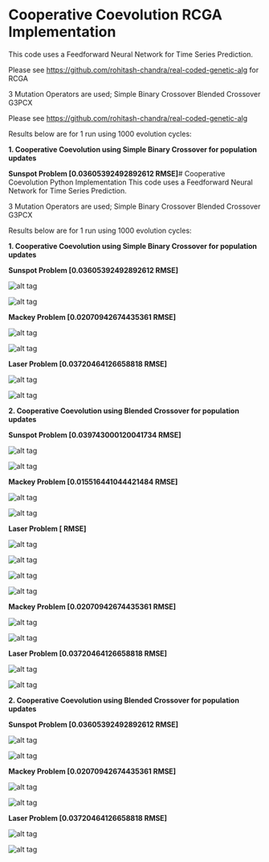 # Cooperative Coevolution RCGA Implementation
This code uses a Feedforward Neural Network for Time Series Prediction.

Please see https://github.com/rohitash-chandra/real-coded-genetic-alg for RCGA

3 Mutation Operators are used;
Simple Binary Crossover
Blended Crossover
G3PCX 

Please see https://github.com/rohitash-chandra/real-coded-genetic-alg

Results below are for 1 run using 1000 evolution cycles:


**1. Cooperative Coevolution using Simple Binary Crossover for population updates**

**Sunspot Problem [0.03605392492892612 RMSE]**# Cooperative Coevolution Python Implementation
This code uses a Feedforward Neural Network for Time Series Prediction.

3 Mutation Operators are used;
Simple Binary Crossover
Blended Crossover
G3PCX 


Results below are for 1 run using 1000 evolution cycles:


**1. Cooperative Coevolution using Simple Binary Crossover for population updates**

**Sunspot Problem [0.03605392492892612 RMSE]**

 ![alt tag](https://github.com/gary-wong-fiji/Cooperative-Coevolution-Python/blob/master/simple_binary_crossover%20Results/Sunspot/run0/dmcmc_train.svg)
 
  ![alt tag](https://github.com/gary-wong-fiji/Cooperative-Coevolution-Python/blob/master/simple_binary_crossover%20Results/Sunspot/run0/dmcmc_test.svg)
 

**Mackey Problem [0.02070942674435361 RMSE]**

 ![alt tag](https://github.com/gary-wong-fiji/Cooperative-Coevolution-Python/blob/master/simple_binary_crossover%20Results/Mackey/run0/dmcmc_train.svg)
 
  ![alt tag](https://github.com/gary-wong-fiji/Cooperative-Coevolution-Python/blob/master/simple_binary_crossover%20Results/Mackey/run0/dmcmc_test.svg)
  
  **Laser Problem [0.03720464126658818 RMSE]**

 ![alt tag](https://github.com/gary-wong-fiji/Cooperative-Coevolution-Python/blob/master/simple_binary_crossover%20Results/Laser/run0/dmcmc_train.svg)
 
  ![alt tag](https://github.com/gary-wong-fiji/Cooperative-Coevolution-Python/blob/master/simple_binary_crossover%20Results/Laser/run0/dmcmc_test.svg)
  
  **2. Cooperative Coevolution using Blended Crossover for population updates**

**Sunspot Problem [0.039743000120041734  RMSE]**

 ![alt tag](https://github.com/gary-wong-fiji/Cooperative-Coevolution-Python/blob/master/blend_crossover%20Results/Sunspot/run0/dmcmc_train.svg)
 
  ![alt tag](https://github.com/gary-wong-fiji/Cooperative-Coevolution-Python/blob/master/blend_crossover%20Results/Sunspot/run0/dmcmc_test.svg)
 

**Mackey Problem [0.015516441044421484 RMSE]**

 ![alt tag](https://github.com/gary-wong-fiji/Cooperative-Coevolution-Python/blob/master/blend_crossover%20Results/Mackey/run0/dmcmc_train.svg)
 
  ![alt tag](https://github.com/gary-wong-fiji/Cooperative-Coevolution-Python/blob/master/blend_crossover%20Results/Mackey/run0/dmcmc_test.svg)
  
  **Laser Problem [ RMSE]**

 ![alt tag](https://github.com/gary-wong-fiji/Cooperative-Coevolution-Python/blob/master/blend_crossover%20Results/Laser/run0/dmcmc_train.svg)
 
  ![alt tag](https://github.com/gary-wong-fiji/Cooperative-Coevolution-Python/blob/master/blend_crossover%20Results/Laser/run0/dmcmc_test.svg)
  


 ![alt tag](https://github.com/gary-wong-fiji/Cooperative-Coevolution-Python/blob/master/simple_binary_crossover%20Results/Sunspot/run0/dmcmc_train.svg)
 
  ![alt tag](https://github.com/gary-wong-fiji/Cooperative-Coevolution-Python/blob/master/simple_binary_crossover%20Results/Sunspot/run0/dmcmc_test.svg)
 

**Mackey Problem [0.02070942674435361 RMSE]**

 ![alt tag](https://github.com/gary-wong-fiji/Cooperative-Coevolution-Python/blob/master/simple_binary_crossover%20Results/Mackey/run0/dmcmc_train.svg)
 
  ![alt tag](https://github.com/gary-wong-fiji/Cooperative-Coevolution-Python/blob/master/simple_binary_crossover%20Results/Mackey/run0/dmcmc_test.svg)
  
  **Laser Problem [0.03720464126658818 RMSE]**

 ![alt tag](https://github.com/gary-wong-fiji/Cooperative-Coevolution-Python/blob/master/simple_binary_crossover%20Results/Laser/run0/dmcmc_train.svg)
 
  ![alt tag](https://github.com/gary-wong-fiji/Cooperative-Coevolution-Python/blob/master/simple_binary_crossover%20Results/Laser/run0/dmcmc_test.svg)
  
  **2. Cooperative Coevolution using Blended Crossover for population updates**

**Sunspot Problem [0.03605392492892612 RMSE]**

 ![alt tag](https://github.com/gary-wong-fiji/Cooperative-Coevolution-Python/blob/master/blend_crossover%20Results/Sunspot/run0/dmcmc_train.svg)
 
  ![alt tag](https://github.com/gary-wong-fiji/Cooperative-Coevolution-Python/blob/master/blend_crossover%20Results/Sunspot/run0/dmcmc_test.svg)
 

**Mackey Problem [0.02070942674435361 RMSE]**

 ![alt tag](https://github.com/gary-wong-fiji/Cooperative-Coevolution-Python/blob/master/blend_crossover%20Results/Mackey/run0/dmcmc_train.svg)
 
  ![alt tag](https://github.com/gary-wong-fiji/Cooperative-Coevolution-Python/blob/master/blend_crossover%20Results/Mackey/run0/dmcmc_test.svg)
  
  **Laser Problem [0.03720464126658818 RMSE]**

 ![alt tag](https://github.com/gary-wong-fiji/Cooperative-Coevolution-Python/blob/master/blend_crossover%20Results/Laser/run0/dmcmc_train.svg)
 
  ![alt tag](https://github.com/gary-wong-fiji/Cooperative-Coevolution-Python/blob/master/blend_crossover%20Results/Laser/run0/dmcmc_test.svg)
  
